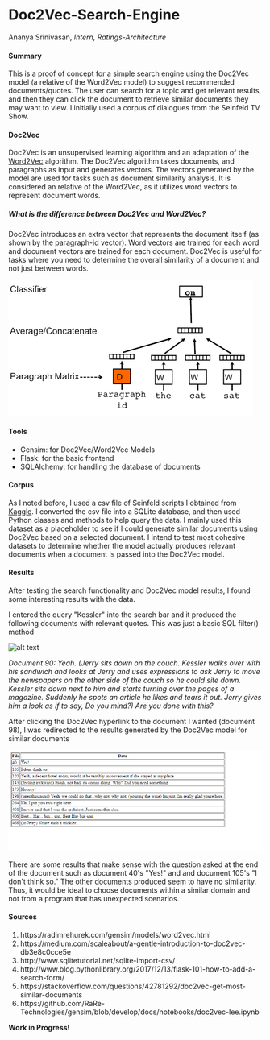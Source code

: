# Doc2Vec-Search-Engine
Ananya Srinivasan,
<i>Intern, Ratings-Architecture</i>

<h4>Summary</h4>
<p>This is a proof of concept for a simple search engine using the Doc2Vec model (a relative of the Word2Vec model) to suggest recommended documents/quotes. The user can search for a topic and get relevant results, and then they can click the document to retrieve similar documents they may want to view. I initially used a corpus of dialogues from the Seinfeld TV Show. </p>

<h4>Doc2Vec</h4>
<p>Doc2Vec is an unsupervised learning algorithm and an adaptation of the <a href="https://code.google.com/archive/p/word2vec/"> Word2Vec</a> algorithm. The Doc2Vec algorithm takes documents, and paragraphs as input and generates vectors. The vectors generated by the model are used for tasks such as document similarity analysis. It is considered an relative of the Word2Vec, as it utilizes word vectors to represent document words.</p>

<h5>What is the difference between Doc2Vec and Word2Vec?</h5>
<p>Doc2Vec introduces an extra vector that represents the document itself (as shown by the paragraph-id vector). Word vectors are trained for each word and document vectors are trained for each document. Doc2Vec is useful for tasks where you need to determine the overall similarity of a document and not just between words.</p>

![alt text](https://github.com/sriniva5/Seinfeld-Doc2Vec/blob/master/Images/0_x-gtU4UlO8FAsRvL_.png)

<h4>Tools</h4>
<ul><li>Gensim: for Doc2Vec/Word2Vec Models</li>
<li>Flask: for the basic frontend</li>
<li>SQLAlchemy: for handling the database of documents</li>
</ul>

<h4>Corpus</h4>
<p>As I noted before, I used a csv file of Seinfeld scripts I obtained from <a href="https://www.kaggle.com/thec03u5/seinfeld-chronicles">Kaggle</a>. I converted the csv file into a SQLite database, and then used Python classes and methods to help query the data. I mainly used this dataset as a placeholder to see if I could generate similar documents using Doc2Vec based on a selected document. I intend to test most cohesive datasets to determine whether the model actually produces relevant documents when a document is passed into the Doc2Vec model.</p>

<h4>Results</h4>
<p>After testing the search functionality and Doc2Vec model results, I found some interesting results with the data.</p>

<p>I entered the query "Kessler" into the search bar and it produced the following documents with relevant quotes. This was just a basic SQL filter() method</p>

![alt text](https://github.cicd.spglobal.com/ANANYA-SRINIVASAN/Doc2Vec-Search-Engine/blob/Doc2Vec-Functionality/Images/ResponseExample.PNG)

<i>Document 90: Yeah. (Jerry sits down on the couch. Kessler walks over with his sandwich and looks at Jerry and uses expressions to ask Jerry to move the newspapers on the other side of the couch so he could site down. Kessler sits down next to him and starts turning over the pages of a magazine. Suddenly he spots an article he likes and tears it out. Jerry gives him a look as if to say, Do you mind?) Are you done with this?</i>

<p>After clicking the Doc2Vec hyperlink to the document I wanted (document 98), I was redirected to the results generated by the Doc2Vec model for similar documents</p>

![alt text](https://github.com/sriniva5/Seinfeld-Doc2Vec/blob/master/Images/ResponseExampleResults.PNG)

<p>There are some results that make sense with the question asked at the end of the document such as document 40's "Yes!" and and document 105's "I don't think so." The other documents produced seem to have no similarity. Thus, it would be ideal to choose documents within a similar domain and not from a program that has unexpected scenarios.</p>

<h4>Sources</h4>
<ol>
<li>https://radimrehurek.com/gensim/models/word2vec.html</li>
<li>https://medium.com/scaleabout/a-gentle-introduction-to-doc2vec-db3e8c0cce5e</li>
<li>http://www.sqlitetutorial.net/sqlite-import-csv/</li>
<li>http://www.blog.pythonlibrary.org/2017/12/13/flask-101-how-to-add-a-search-form/</li>
<li>https://stackoverflow.com/questions/42781292/doc2vec-get-most-similar-documents</li>
<li>https://github.com/RaRe-Technologies/gensim/blob/develop/docs/notebooks/doc2vec-lee.ipynb</li>
</ol>

<b>Work in Progress!</b>
